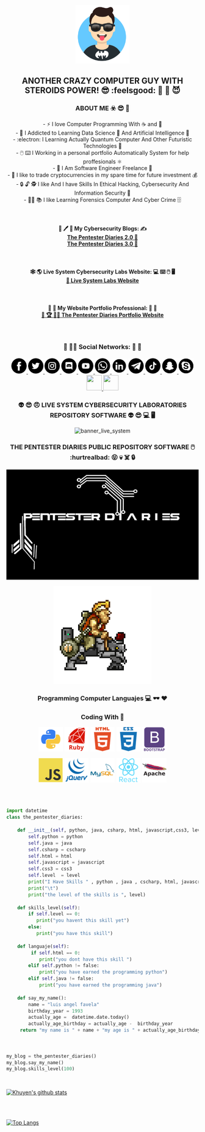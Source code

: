 <p align="center" display="">  
 <img src="https://github.com/livesystemlab/livesystemlab/blob/main/Avatar-Maker.png" width="28%" height="28%"  />  
</p>

<h2 align="center">
ANOTHER CRAZY COMPUTER GUY WITH STEROIDS POWER! 😎 :feelsgood: 💊 💪 😈 
</h2> 

<h3 align="center" display="">
ABOUT ME ☣️ 😎 🙌
</h3>

<p align="center">
  - ⚡ I love Computer Programming With ☕ and 🍞
 <br>
  - 📖 I Addicted to Learning Data Science 🤖 And Artificial Intelligence 🤩
<br>
  - :electron: I Learning Actually Quantum Computer And Other Futuristic Technologies 🥼
  <br>
  -  🖱️ ⌨️ I Working in a personal portfolio Automatically System for help proffesionals ⚛️
 <br>
  -  💼 I Am Software Engineer Freelance 🔧
 <br>
  -  🤑 I like to trade cryptocurrencies in my spare time for future investment 💰
 <br>
  -  🔒 🔓 🕵️ I like And I have Skills In Ethical Hacking,  Cybersecurity And Information Security 🔑
 
 <br>  
  - 🕵️‍♂️ 📚 I like Learning Forensics Computer And Cyber Crime 🗄️ 
 <br> 
 
</p>

<br>

<h4 align="center" display="">
 📑 🖊️ 📝 My Cybersecurity Blogs: ✍️
 <br>
 <a href="">  The Pentester Diaries 2.0 📙 </a>
 <br>
 <a href="https://www.livesystemmlabs.com/blog">  The Pentester Diaries 3.0 📘 </a>
 <br>
 </h4>

 <br>
 
 <h4 align="center" display="">
 🕸️ 🌎 Live System Cybersecurity Labs Website:   💻 ⌨️ 🖱️ 🖥️
 <br>
 <a href="https://www.livesystemlabs.com">  📄 Live System Labs Website </a>
 </h4>

<br>

<h4 align="center" display="" >
💼 💼 My Website Portfolio Professional:  💼 💼 
 <br>
 <a href="">  🏅 🏆 👨‍🎓 The Pentester Diaries Portfolio Website        </a>
</h4>

<br>

<h3 align="center" display="block">
 🤪 🙋‍♂️ Social Networks:  💾 🤪
 </br>
 </br>
 <a href="https://www.facebook.com/" target="_blank">   <img src="https://github.com/livesystemlab/livesystemlab/blob/main/facebook.png"  width="40px" height="40px" alt="facebook_icon" />   </a>
 <a href="https://www.twitter.com/" target="_blank">   <img src="https://github.com/livesystemlab/livesystemlab/blob/main/twitter.png"  width="40px" height="40px" alt="twitter_icon" />     </a>
  <a href="https://www.instagram.com/" target="_blank">   <img src="https://github.com/livesystemlab/livesystemlab/blob/main/instagram.png"  width="40px" height="40px" alt="instagram_icon" />     </a>
 <a href="https://www.discord.com/" target="_blank">   <img src="https://github.com/livesystemlab/livesystemlab/blob/main/discord.png"  width="40px" height="40px" alt="discord_icon" />     </a>
 <a href="https://www.youtube.com/" target="_blank">   <img src="https://github.com/livesystemlab/livesystemlab/blob/main/youtube.png"   width="40px" height="40px" alt="youtube_icon" />   </a>
 <a href="https://www.whatsapp.com/" target="_blank">   <img src="https://github.com/livesystemlab/livesystemlab/blob/main/whatsapp.png"  width="40px" height="40px" alt="whatsapp_icon"  />   </a>
 <a href="https://www.linkedin.com/" target="_blank">    <img src="https://github.com/livesystemlab/livesystemlab/blob/main/linkedin.png" width="40px" height="40px" alt="linkedin_icon" />   </a>
  <a href="https://www.telegram.com/" target="_blank">   <img src="https://github.com/livesystemlab/livesystemlab/blob/main/telegram.png" width="40px" height="40px" alt="telegram_icon"  />   </a>
  <a href="https://www.tiktok.com/" target="_blank">  <img src="https://github.com/livesystemlab/livesystemlab/blob/main/tiktok.png" width="40px" height="40px" alt="tiktok_icon" />   </a>
 <a href="https://" target="_blank">   <img src="https://github.com/livesystemlab/livesystemlab/blob/main/snapchat.png" width="40px" height="40px" alt=""  />   </a>  
 <a href="https://" target="_blank">   <img src="https://github.com/livesystemlab/livesystemlab/blob/main/skype.png" width="40px" height="40px" alt="" />  </a>
 <a href="https://" target="_blank">   <img src="" width="40px" height="40" alt="" />  </a>
 <a href="https://" target="_blank">  <img src="" width="40px" height="40px" alt="" />  </a>
 
 
</h3>


### <p align="center"> 👽  😎 😠 LIVE SYSTEM CYBERSECURITY LABORATORIES REPOSITORY SOFTWARE  👽 😎 💻 🖥️  </p>

<p align="center">  <img src="" width=""  height="" alt="banner_live_system" />     </p>



### <p align="center"> THE PENTESTER DIARIES PUBLIC REPOSITORY  SOFTWARE 🖱️ :hurtrealbad: 😝  💀 ☠️ 🔒  </p>

<p align="center">  <img src="https://github.com/livesystemlab/livesystemlab/blob/main/HEADER_PENTESTER.png" width=""  height="" />     </p>
<p align="center">  <img src="https://github.com/livesystemlab/livesystemlab/blob/main/Metal_slug.gif" width="" height=""  />   </p>


### <p align="center">  Programming Computer Languajes  💻   🕶️   ❤️</p>
### <p align="center">  Coding With 💖  </p>


<p align="center" display="block">  
 <img src="https://github.com/livesystemlab/livesystemlab/blob/main/python_18894.png"   />  
 <img src="https://github.com/livesystemlab/livesystemlab/blob/main/ruby_plain_wordmark_logo_icon_146362.png"   />  
 <img src="https://github.com/livesystemlab/livesystemlab/blob/main/html_plain_wordmark_logo_icon_146476.png"   /> 
  <img src="https://github.com/livesystemlab/livesystemlab/blob/main/css_plain_wordmark_logo_icon_146574.png"   /> 
   <img src="https://github.com/livesystemlab/livesystemlab/blob/main/bootstrap_plain_wordmark_logo_icon_146620.png"   /> 
</p>


<p align="center" display="block">
   <img src="https://github.com/livesystemlab/livesystemlab/blob/main/javascript_original_logo_icon_146455.png"   /> 
   <img src="https://github.com/livesystemlab/livesystemlab/blob/main/jquery_plain_wordmark_logo_icon_146445.png" />
   <img src="https://github.com/livesystemlab/livesystemlab/blob/main/mysql_original_wordmark_logo_icon_146417.png"  /> 
   <img src="https://github.com/livesystemlab/livesystemlab/blob/main/react_original_wordmark_logo_icon_146375.png" />
   <img src="https://github.com/livesystemlab/livesystemlab/blob/main/apache_original_wordmark_logo_icon_146643.png"   />
</p>

</br>
</br>

  ```python
 import datetime
class the_pentester_diaries:
      
      def __init__(self, python, java, csharp, html, javascript,css3, level):
          self.python = python
          self.java = java
          self.csharp = cscharp
          self.html = html
          self.javascript = javascript
          self.css3 = css3
          self.level  = level
          print("I Have Skills " , python , java , cscharp, html, javascript, css3)
          print("\t")
          print("the level of the skills is ", level)
          
      def skills_level(self):
          if self.level == 0:
             print("you havent this skill yet")
          else:
             print("you have this skill")
          
      def languaje(self):
           if self.html == 0:
              print("you dont have this skill ")
          elif self.python != false:
              print("you have earned the programming python")
          elif self.java != false:
              print("you have earned the programming java")
          
      def say_my_name():
          name = "luis angel favela"
          birthday_year = 1993
          actually_age =  datetime.date.today()
          actually_age_birthday = actually_age -  birthday_year
       return "my name is " + name + "my age is " + actually_age_birthday
       
       
         
my_blog = the_pentester_diaries()
my_blog.say_my_name()
my_blog.skills_level(100)


```  

<br>

[![Khuyen's github stats](https://github-readme-stats.vercel.app/api?username=livesystemlab&count_private=true&show_icons=true&theme=chartreuse-dark&hide_rank=false)](https://github.com/anuraghazra/github-readme-stats)

<br>

<br>

[![Top Langs](https://github-readme-stats.vercel.app/api/top-langs/?username=livesystemlab)](https://github.com/livesystemlab/github-readme-stats)

